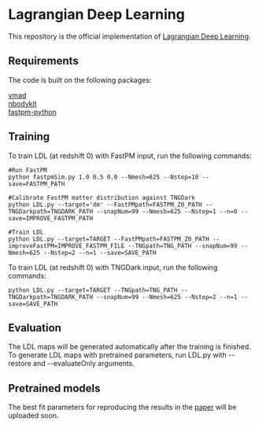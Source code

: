 # Lagrangian Deep Learning

This repository is the official implementation of [Lagrangian Deep Learning](https://arxiv.org/abs/2010.02926). 

## Requirements

The code is built on the following packages:

[vmad](https://github.com/rainwoodman/vmad)  
[nbodykit](https://github.com/bccp/nbodykit)  
[fastpm-python](https://github.com/rainwoodman/fastpm-python)  

## Training

To train LDL (at redshift 0) with FastPM input, run the following commands:

```trainFastPM
#Run FastPM
python fastpmSim.py 1.0 0.5 0.0 --Nmesh=625 --Nstep=10 --save=FASTPM_PATH

#Calibrate FastPM matter distribution against TNGDark
python LDL.py --target='dm' --FastPMpath=FASTPM_Z0_PATH --TNGDarkpath=TNGDARK_PATH --snapNum=99 --Nmesh=625 --Nstep=1 --n=0 --save=IMPROVE_FASTPM_PATH 

#Train LDL
python LDL.py --target=TARGET --FastPMpath=FASTPM_Z0_PATH --improveFastPM=IMPROVE_FASTPM_FILE --TNGpath=TNG_PATH --snapNum=99 --Nmesh=625 --Nstep=2 --n=1 --save=SAVE_PATH   
```

To train LDL (at redshift 0) with TNGDark input, run the following commands:

```trainTNG
python LDL.py --target=TARGET --TNGpath=TNG_PATH --TNGDarkpath=TNGDARK_PATH --snapNum=99 --Nmesh=625 --Nstep=2 --n=1 --save=SAVE_PATH
```

## Evaluation

The LDL maps will be generated automatically after the training is finished. To generate LDL maps with pretrained parameters, run LDL.py with --restore and --evaluateOnly arguments.

## Pretrained models

The best fit parameters for reproducing the results in the [paper](https://arxiv.org/abs/2010.02926) will be uploaded soon. 
